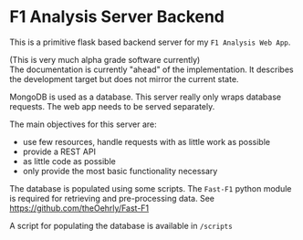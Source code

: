 F1 Analysis Server Backend
==========================

This is a primitive flask based backend server for my ``F1 Analysis Web App``.

(This is very much alpha grade software currently)  
The documentation is currently "ahead" of the implementation. It describes the development target but does 
not mirror the current state. 

MongoDB is used as a database. This server really only wraps database requests. The web app needs to be 
served separately.

The main objectives for this server are:
- use few resources, handle requests with as little work as possible
- provide a REST API
- as little code as possible
- only provide the most basic functionality necessary


The database is populated using some scripts. The ``Fast-F1`` python module is required for retrieving 
and pre-processing data.
See <https://github.com/theOehrly/Fast-F1>

A script for populating the database is available in ``/scripts``
